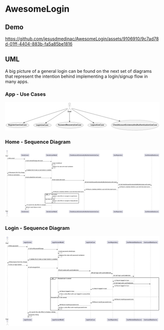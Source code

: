 # AwesomeLogin

## Demo

https://github.com/jesusdmedinac/AwesomeLogin/assets/9106910/9c7ad78d-01ff-4404-883b-fa5a85be1816

## UML

A big picture of a general login can be found on the next set of diagrams that represent the 
intention behind implementing a login/signup flow in many apps.

### App - Use Cases

![app - use cases](./planttext/app%20-%20use%20cases.png)

### Home - Sequence Diagram

![home - sequence diagram](./planttext/home%20-%20sequence%20diagram.png)

### Login - Sequence Diagram

![home - sequence diagram](./planttext/login%20-%20sequence%20diagram.png)
